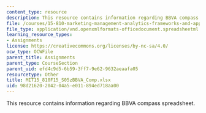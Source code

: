 ```yaml
---
content_type: resource
description: This resource contains information regarding BBVA compass spreadsheet.
file: /courses/15-810-marketing-management-analytics-frameworks-and-applications-fall-2015/98d21620204204a5e011894ed718aa00_MIT15_810F15_S05zBBVA_Comp.xlsx
file_type: application/vnd.openxmlformats-officedocument.spreadsheetml.sheet
learning_resource_types:
- Assignments
license: https://creativecommons.org/licenses/by-nc-sa/4.0/
ocw_type: OCWFile
parent_title: Assignments
parent_type: CourseSection
parent_uid: efd4c9d5-6b59-3ff7-9e62-9632aeaafa05
resourcetype: Other
title: MIT15_810F15_S05zBBVA_Comp.xlsx
uid: 98d21620-2042-04a5-e011-894ed718aa00
---
```

This resource contains information regarding BBVA compass spreadsheet.